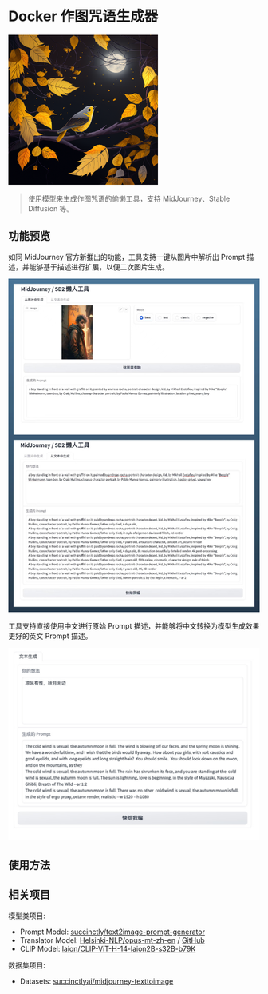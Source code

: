 # Docker 作图咒语生成器

<img src="./.github/prompt.png" width="300px">

> 使用模型来生成作图咒语的偷懒工具，支持 MidJourney、Stable Diffusion 等。

## 功能预览

如同 MidJourney 官方新推出的功能，工具支持一键从图片中解析出 Prompt 描述，并能够基于描述进行扩展，以便二次图片生成。

![](./.github/preview.jpg)

工具支持直接使用中文进行原始 Prompt 描述，并能够将中文转换为模型生成效果更好的英文 Prompt 描述。

![](./.github/preview-translate.jpg)

## 使用方法


## 相关项目

模型类项目:

- Prompt Model: [succinctly/text2image-prompt-generator](https://huggingface.co/succinctly/text2image-prompt-generator)
- Translator Model: [Helsinki-NLP/opus-mt-zh-en](https://huggingface.co/Helsinki-NLP/opus-mt-zh-en) / [GitHub](https://github.com/Helsinki-NLP/OPUS-MT-train)
- CLIP Model: [laion/CLIP-ViT-H-14-laion2B-s32B-b79K](https://huggingface.co/laion/CLIP-ViT-H-14-laion2B-s32B-b79K)

数据集项目:

- Datasets: [succinctlyai/midjourney-texttoimage](https://www.kaggle.com/datasets/succinctlyai/midjourney-texttoimage)
